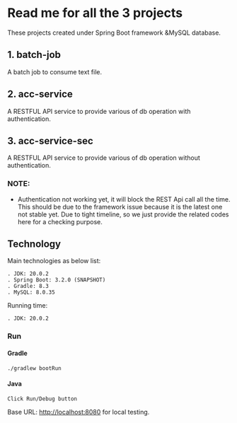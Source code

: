 # Read me for all the 3 projects

These projects created under Spring Boot framework &MySQL database.

## 1. batch-job

A batch job to consume text file.

## 2. acc-service

A RESTFUL API service to provide various of db operation with authentication.

## 3. acc-service-sec

A RESTFUL API service to provide various of db operation without authentication.

### NOTE:
* Authentication not working yet, it will block the REST Api call all the time. This should be due to the framework issue because it is the latest one not stable yet. Due to tight timeline, so we just provide the related codes here for a checking purpose.

## Technology

Main technologies as below list:

    . JDK: 20.0.2
    . Spring Boot: 3.2.0 (SNAPSHOT)
    . Gradle: 8.3
    . MySQL: 8.0.35

Running time:

    . JDK: 20.0.2

### Run
#### Gradle
```
./gradlew bootRun

```
#### Java
```
Click Run/Debug button
```

Base URL: [http://localhost:8080](http://localhost:8080) for local testing.
